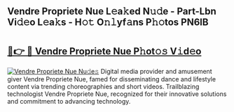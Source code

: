 ## Vendre Propriete Nue L𝚎a𝚔ed N𝚞𝚍e - Part-Lbn Vi𝚍𝚎o L𝚎a𝚔s - H𝚘𝚝 O𝚗𝚕yf𝚊ns P𝚑𝚘tos PN6lB

# <h2><a href="http://kf8jujh.oniu.top/?m=Vendre+Propriete+Nue">🔗👉 🔴 Vendre Propriete Nue P𝚑ot𝚘𝚜 V𝚒d𝚎o</a></h2>

[![Vendre Propriete Nue Nu𝚍e𝚜](https://i.imgur.com/0qMVB7G.gif)](http://kf8jujh.oniu.top/?m=Vendre+Propriete+Nue)
Digital media provider and amusement giver Vendre Propriete Nue, famed for disseminating dance and lifestyle content via trending choreographies and short videos. Trailblazing technologist Vendre Propriete Nue, recognized for their innovative solutions and commitment to advancing technology.  
